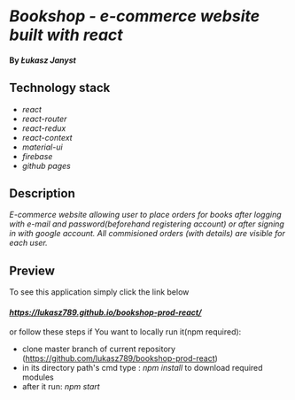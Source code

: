 # _Bookshop - e-commerce website built with react_

#### By _Łukasz Janyst_

## Technology stack

* _react_
* _react-router_
* _react-redux_
* _react-context_
* _material-ui_
* _firebase_
* _github pages_

## Description

_E-commerce website allowing user to place orders for books after logging with e-mail and password(beforehand registering account) or after signing in with google account. All commisioned orders (with details) are visible for each user._

## Preview

To see this application simply click the link below
#### _https://lukasz789.github.io/bookshop-prod-react/_
or follow these steps if You want to locally run it(npm required):

* clone master branch of current repository (https://github.com/lukasz789/bookshop-prod-react)
* in its directory path's cmd type : _npm install_ to download required modules
* after it run: _npm start_

